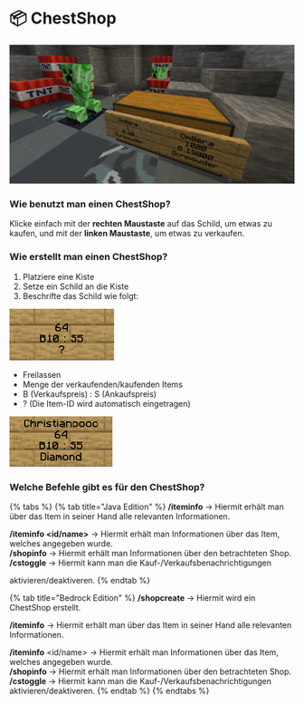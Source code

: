 # 📦 ChestShop

![](../.assets/citybuild/chestshop/intro/chestshop-intro.png)

### Wie benutzt man einen ChestShop?

Klicke einfach mit der **rechten Maustaste** auf das Schild, um etwas zu kaufen, und mit der **linken Maustaste**, um etwas zu verkaufen.

### Wie erstellt man einen ChestShop?

1. Platziere eine Kiste
2. Setze ein Schild an die Kiste&#x20;
3. Beschrifte das Schild wie folgt:&#x20;

![](../.assets/citybuild/chestshop/creation/chestshop-creation.png)

* Freilassen
* Menge der verkaufenden/kaufenden Items
* B (Verkaufspreis) : S (Ankaufspreis)
* ? (Die Item-ID wird automatisch eingetragen)

![](../.assets/citybuild/chestshop/result/chestshop-result.png)

### Welche Befehle gibt es für den ChestShop?

{% tabs %}
{% tab title="Java Edition" %}
**/iteminfo** -> Hiermit erhält man über das Item in seiner Hand alle relevanten Informationen.

**/iteminfo \<id/name>** -> Hiermit erhält man Informationen über das Item, welches angegeben wurde.\
**/shopinfo** -> Hiermit erhält man Informationen über den betrachteten Shop.\
**/cstoggle** -> Hiermit kann man die Kauf-/Verkaufsbenachrichtigungen

aktivieren/deaktiveren.
{% endtab %}

{% tab title="Bedrock Edition" %}
**/shopcreate** -> Hiermit wird ein ChestShop erstellt.

**/iteminfo** -> Hiermit erhält man über das Item in seiner Hand alle relevanten Informationen.

**/iteminfo** \<id/name> -> Hiermit erhält man Informationen über das Item, welches angegeben wurde.\
**/shopinfo** -> Hiermit erhält man Informationen über den betrachteten Shop.\
**/cstoggle** -> Hiermit kann man die Kauf-/Verkaufsbenachrichtigungen aktivieren/deaktiveren.
{% endtab %}
{% endtabs %}